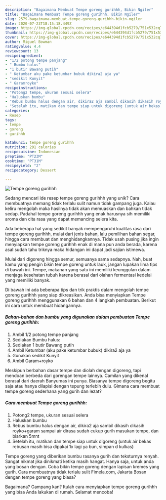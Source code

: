 ```yaml
---
description: "Bagaimana Membuat Tempe goreng gurihhh, Bikin Ngiler"
title: "Bagaimana Membuat Tempe goreng gurihhh, Bikin Ngiler"
slug: 2579-bagaimana-membuat-tempe-goreng-gurihhh-bikin-ngiler
date: 2020-07-23T18:15:18.449Z
image: https://img-global.cpcdn.com/recipes/e644394d1fcb5279/751x532cq70/tempe-goreng-gurihhh-foto-resep-utama.jpg
thumbnail: https://img-global.cpcdn.com/recipes/e644394d1fcb5279/751x532cq70/tempe-goreng-gurihhh-foto-resep-utama.jpg
cover: https://img-global.cpcdn.com/recipes/e644394d1fcb5279/751x532cq70/tempe-goreng-gurihhh-foto-resep-utama.jpg
author: Miguel Bowman
ratingvalue: 4.4
reviewcount: 13
recipeingredient:
- "1/2 potong tempe panjang"
- " Bumbu halus"
- "1 butir Bawang putih"
- " Ketumbar aku pake ketumbar bubuk dikira2 aja ya"
- "sedikit Kunyit"
- " Garamroyko"
recipeinstructions:
- "Potong2 tempe, ukuran sesuai selera"
- "Haluskan bumbu"
- "Rebus bumbu halus dengan air, dikira2 aja sambil dikasih dikasih royko+garam sampai air dirasa sudah cukup gurih masukan tempe, dan biarkan 5mnt"
- "Setelah itu, matikan dan tempe siap untuk digoreng (untuk air bekas rebusan masih bisa dipakai 1x lagi ya bun, simpan d kulkas)"
categories:
- Resep
tags:
- tempe
- goreng
- gurihhh

katakunci: tempe goreng gurihhh 
nutrition: 291 calories
recipecuisine: Indonesian
preptime: "PT23M"
cooktime: "PT31M"
recipeyield: "2"
recipecategory: Dessert

---
```



![Tempe goreng gurihhh](https://img-global.cpcdn.com/recipes/e644394d1fcb5279/751x532cq70/tempe-goreng-gurihhh-foto-resep-utama.jpg)

Sedang mencari ide resep tempe goreng gurihhh yang unik? Cara membuatnya memang tidak terlalu sulit namun tidak gampang juga. Kalau keliru mengolah maka hasilnya tidak akan memuaskan dan bahkan tidak sedap. Padahal tempe goreng gurihhh yang enak harusnya sih memiliki aroma dan cita rasa yang dapat memancing selera kita.

Ada beberapa hal yang sedikit banyak mempengaruhi kualitas rasa dari tempe goreng gurihhh, mulai dari jenis bahan, lalu pemilihan bahan segar, hingga cara membuat dan menghidangkannya. Tidak usah pusing jika ingin menyiapkan tempe goreng gurihhh enak di mana pun anda berada, karena asal sudah tahu triknya maka hidangan ini dapat jadi sajian istimewa.

Mulai dari digoreng hingga semur, semuanya sama sedapnya. Nah, buat kamu yang pengin bikin tempe goreng untuk lauk, jangan lupakan lima tips di bawah ini. Tempe, makanan yang satu ini memiliki keunggulan dalam menjaga kesehatan tubuh karena berasal dari olahan fermentasi kedelai yang memiliki banyak.


Di bawah ini ada beberapa tips dan trik praktis dalam mengolah tempe goreng gurihhh yang siap dikreasikan. Anda bisa menyiapkan Tempe goreng gurihhh menggunakan 6 bahan dan 4 langkah pembuatan. Berikut ini cara untuk membuat hidangannya.

<!--inarticleads1-->

##### Bahan-bahan dan bumbu yang digunakan dalam pembuatan Tempe goreng gurihhh:

1. Ambil 1/2 potong tempe panjang
1. Sediakan  Bumbu halus:
1. Sediakan 1 butir Bawang putih
1. Ambil  Ketumbar (aku pake ketumbar bubuk) dikira2 aja ya
1. Gunakan sedikit Kunyit
1. Ambil  Garam+royko


Meskipun berbahan dasar tempe dan diolah dengan digoreng, tapi mendoan berbeda dari gorengan tempe lainnya. Camilan yang dikenal berasal dari daerah Banyumas ini punya. Biasanya tempe digoreng begitu saja atau hanya dilapisi dengan tepung terlebih dulu. Gimana cara membuat tempe goreng sederhana yang gurih dan lezat? 

<!--inarticleads2-->

##### Cara membuat Tempe goreng gurihhh:

1. Potong2 tempe, ukuran sesuai selera
1. Haluskan bumbu
1. Rebus bumbu halus dengan air, dikira2 aja sambil dikasih dikasih royko+garam sampai air dirasa sudah cukup gurih masukan tempe, dan biarkan 5mnt
1. Setelah itu, matikan dan tempe siap untuk digoreng (untuk air bekas rebusan masih bisa dipakai 1x lagi ya bun, simpan d kulkas)


Tempe goreng yang diberikan bumbu rasanya gurih dan teksturnya renyah. Sangat nikmat jika dinikmati ketika masih hangat. Hanya saja, untuk anda yang bosan dengan. Coba bikin tempe goreng dengan lapisan kremes yang gurih. Cara membuatnya tidak terlalu sulit Fimela.com, Jakarta Bosan dengan tempe goreng yang biasa? 

Bagaimana? Gampang kan? Itulah cara menyiapkan tempe goreng gurihhh yang bisa Anda lakukan di rumah. Selamat mencoba!
